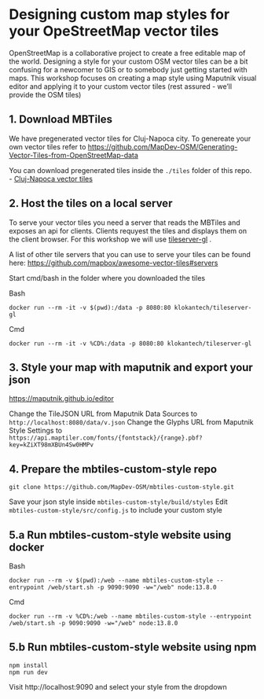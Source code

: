 # Designing custom map styles for your OpeStreetMap vector tiles

OpenStreetMap is a collaborative project to create a free editable map of the world. Designing a style for your custom OSM vector tiles can be a bit confusing for a newcomer to GIS or to somebody just getting started with maps. This workshop focuses on creating a map style using Maputnik visual editor and applying it to your custom vector tiles (rest assured - we’ll provide the OSM tiles)

## 1. Download MBTiles

We have pregenerated vector tiles for Cluj-Napoca city. To genereate your own vector tiles refer to https://github.com/MapDev-OSM/Generating-Vector-Tiles-from-OpenStreetMap-data

You can download pregenerated tiles inside the `./tiles` folder of this repo. - [Cluj-Napoca vector tiles](./tiles/cluj-napoca.mbtiles)

## 2. Host the tiles on a local server

To serve your vector tiles you need a server that reads the MBTiles and exposes an api for clients. Clients requyest the tiles and displays them on the client browser. For this workshop we will use [tileserver-gl](https://github.com/maptiler/tileserver-gl) .

A list of other tile servers that you can use to serve your tiles can be found here: https://github.com/mapbox/awesome-vector-tiles#servers

Start cmd/bash in the folder where you downloaded the tiles

Bash

```
docker run --rm -it -v $(pwd):/data -p 8080:80 klokantech/tileserver-gl
```

Cmd

```
docker run --rm -it -v %CD%:/data -p 8080:80 klokantech/tileserver-gl
```

## 3. Style your map with maputnik and export your json

https://maputnik.github.io/editor

Change the TileJSON URL from Maputnik Data Sources to `http://localhost:8080/data/v.json`
Change the Glyphs URL from Maputnik Style Settings to `https://api.maptiler.com/fonts/{fontstack}/{range}.pbf?key=kZiXT98mXBUn4Sw0HMPv`

## 4. Prepare the mbtiles-custom-style repo

```
git clone https://github.com/MapDev-OSM/mbtiles-custom-style.git
```

Save your json style inside `mbtiles-custom-style/build/styles`
Edit `mbtiles-custom-style/src/config.js` to include your custom style

## 5.a Run mbtiles-custom-style website using docker

Bash

```
docker run --rm -v $(pwd):/web --name mbtiles-custom-style --entrypoint /web/start.sh -p 9090:9090 -w="/web" node:13.8.0
```

Cmd

```
docker run --rm -v %CD%:/web --name mbtiles-custom-style --entrypoint /web/start.sh -p 9090:9090 -w="/web" node:13.8.0
```

## 5.b Run mbtiles-custom-style website using npm

```
npm install
npm run dev
```

Visit http://localhost:9090 and select your style from the dropdown
